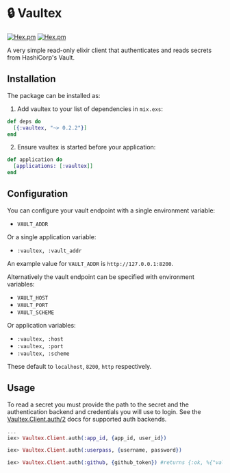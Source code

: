 # :lock: Vaultex

[![Hex.pm](https://img.shields.io/hexpm/v/vaultex.svg)]()
[![Hex.pm](https://img.shields.io/hexpm/dt/vaultex.svg)]()

A very simple read-only elixir client that authenticates and reads secrets from HashiCorp's Vault.

## Installation

The package can be installed as:

  1. Add vaultex to your list of dependencies in `mix.exs`:

```elixir
def deps do
  [{:vaultex, "~> 0.2.2"}]
end
```
  2. Ensure vaultex is started before your application:

```elixir
def application do
  [applications: [:vaultex]]
end
```
## Configuration

You can configure your vault endpoint with a single environment variable:

* `VAULT_ADDR`

Or a single application variable:

* `:vaultex, :vault_addr`

An example value for `VAULT_ADDR` is `http://127.0.0.1:8200`.

Alternatively the vault endpoint can be specified with environment variables:

* `VAULT_HOST`
* `VAULT_PORT`
* `VAULT_SCHEME`

Or application variables:

* `:vaultex, :host`
* `:vaultex, :port`
* `:vaultex, :scheme`

These default to `localhost`, `8200`, `http` respectively.

## Usage

To read a secret you must provide the path to the secret and the authentication backend and credentials you will use to login. See the [Vaultex.Client.auth/2](https://hexdocs.pm/vaultex/Vaultex.Client.html#auth/2) docs for supported auth backends.

```elixir
...
iex> Vaultex.Client.auth(:app_id, {app_id, user_id})

iex> Vaultex.Client.auth(:userpass, {username, password})

iex> Vaultex.Client.auth(:github, {github_token}) #returns {:ok, %{"value" => bar"}}
```

